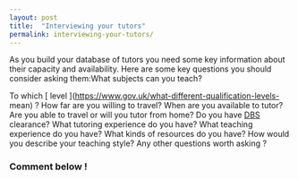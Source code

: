 ```yaml
---
layout: post
title:  "Interviewing your tutors"
permalink: interviewing-your-tutors/
---
```

As you build your database of tutors you need some key information about their
capacity and availability. Here are some key questions you should consider
asking them:What subjects can you teach?

To which [ level ](https://www.gov.uk/what-different-qualification-levels-
mean) ? How far are you willing to travel? When are you available to tutor?
Are you able to travel or will you tutor from home? Do you have [ DBS
](https://www.gov.uk/disclosure-barring-service-check/overview) clearance?
What tutoring experience do you have? What teaching experience do you have?
What kinds of resources do you have? How would you describe your teaching
style? Any other questions worth asking ? 

### Comment below !
